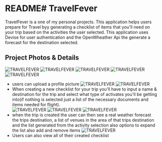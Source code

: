# README# TravelFever
TravelFever is a one of my personal projects. This application helps users prepare for Travel byy generating a checklist of items that you'll need on your trip based on the activities the user selected. This application uses Devise for user authentication and the OpenWheather Api the generate a forecast for the destination selected.

## Project Photos & Details

![TRAVELFEVER](https://github.com/kalil1/travelFever/blob/master/app/assets/images/sign_in.png)
![TRAVELFEVER](https://github.com/kalil1/travelFever/blob/master/app/assets/images/sign_up.png)
![TRAVELFEVER](https://github.com/kalil1/travelFever/blob/master/app/assets/images/home2.png)
![TRAVELFEVER](https://github.com/kalil1/travelFever/blob/master/app/assets/images/nav-dropdown.png)
![TRAVELFEVER](https://github.com/kalil1/travelFever/blob/master/app/assets/images/home-profile.png)
* users can upload a profile picture
![TRAVELFEVER](https://github.com/kalil1/travelFever/blob/master/app/assets/images/create.png)
![TRAVELFEVER](https://github.com/kalil1/travelFever/blob/master/app/assets/images/create-calender.png)
* When creating a new checklist for your trip you'll have to input a name & destination for the trip and select what type of activates you'll be getting into(if nothing is selected just a list of the necessary documents and items needed for flight).  
![TRAVELFEVER](https://github.com/kalil1/travelFever/blob/master/app/assets/images/NYtrip.png)
![TRAVELFEVER](https://github.com/kalil1/travelFever/blob/master/app/assets/images/trip-list.png)
![TRAVELFEVER](https://github.com/kalil1/travelFever/blob/master/app/assets/images/list-expanded.png)
* when the trip is created the user can then see a real weather forecast the trips destination, a list of venues in the area of that trips destination and the list generated from the activity selection also options to expand the list also add and remove items
![TRAVELFEVER](https://github.com/kalil1/travelFever/blob/master/app/assets/images/list-index.png)
* Users can also view all of their created checklist
